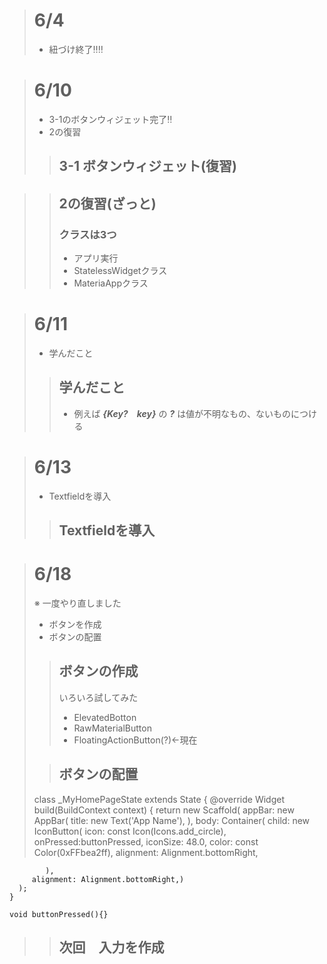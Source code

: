> # 6/4
> * 紐づけ終了‼‼

###

> # 6/10
> * 3-1のボタンウィジェット完了‼
> * 2の復習
>> ## 3-1 ボタンウィジェット(復習)

>> ## 2の復習(ざっと)
>> ### クラスは3つ
>> * アプリ実行
>> * StatelessWidgetクラス
>> * MateriaAppクラス
###
> # 6/11
>* 学んだこと
>> ## 学んだこと
>>* 例えば ***{Key?　key}*** の 
***?*** は値が不明なもの、ないものにつける
###
># 6/13
>* Textfieldを導入
>>## Textfieldを導入
###
># 6/18
>※ 一度やり直しました
>* ボタンを作成
>* ボタンの配置
>>## ボタンの作成
>>いろいろ試してみた
>>* ElevatedBotton
>>* RawMaterialButton
>>* FloatingActionButton(?)←現在
>
>>## ボタンの配置
>class _MyHomePageState extends State<MyHomePage> {
    @override
    Widget build(BuildContext context) {
      return new Scaffold(
        appBar: new AppBar(
          title: new Text('App Name'),
          ),
        body:
        Container(
          child: 
          new IconButton(
            icon: const Icon(Icons.add_circle),
            onPressed:buttonPressed,
            iconSize: 48.0,
            color: const Color(0xFFbea2ff),
            alignment: Alignment.bottomRight,
              
            ),
         alignment: Alignment.bottomRight,)
      );
    }
    
    void buttonPressed(){}

>
>>## 次回　入力を作成